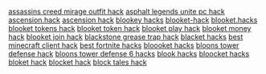 <a href="https://datastudio.google.com/reporting/2137047d-e87f-4403-88e7-ac7452a8ec97?s=assassins-creed-mirage-outfit-hack">assassins creed mirage outfit hack</a>
<a href="https://datastudio.google.com/reporting/ba8150da-1358-48a1-9617-67760c6c3d32?s=asphalt-legends-unite-pc-hack">asphalt legends unite pc hack</a>
<a href="https://datastudio.google.com/reporting/e3e27feb-6de7-47e0-b99b-3e6739b03829?s=ascension-hack">ascension.hack</a>
<a href="https://datastudio.google.com/reporting/7a356f62-3e16-4529-950b-32a05bd4d6a2?s=ascension-hack">ascension hack</a>
<a href="https://datastudio.google.com/reporting/abefd35a-a3b7-4759-90d6-95cfc7779e5a?s=blookey-hacks">blookey hacks</a>
<a href="https://datastudio.google.com/reporting/dedb992f-c36d-4794-a530-b83d21eb59af?s=blookethack">blooket-hack</a>
<a href="https://datastudio.google.com/reporting/6bc8637b-eef9-4156-9d31-39d0a4e0cdef?s=blooket-hacks">blooket.hacks</a>
<a href="https://datastudio.google.com/reporting/51dc97ab-8fd9-4e42-b010-fcece53f0050?s=blooket-tokens-hack">blooket tokens hack</a>
<a href="https://datastudio.google.com/reporting/0b96f1bc-53c8-44fe-a894-cd7d214c113a?s=blooket-token-hack">blooket token hack</a>
<a href="https://datastudio.google.com/reporting/cc51025f-1c23-4fc5-b0b4-9c2777d38a51?s=blooket-play-hack">blooket play hack</a>
<a href="https://datastudio.google.com/reporting/eeed39cc-2ab0-4860-837e-0861303402d1?s=blooket-money-hack">blooket money hack</a>
<a href="https://datastudio.google.com/reporting/191a70e4-a8d1-4d7c-844d-21a21d26e33f?s=blooket-join-hack">blooket join hack</a>
<a href="https://datastudio.google.com/reporting/64d17103-c25b-4141-952d-c482248d7665?s=blackstone-grease-trap-hack">blackstone grease trap hack</a>
<a href="https://datastudio.google.com/reporting/11f84a2b-d7dd-4eba-a787-080b90dd907b?s=blacket-hacks">blacket hacks</a>
<a href="https://datastudio.google.com/reporting/a0c21cf0-8d1e-4ecb-9ae2-fcb6868a81ca?s=best-minecraft-client-hack">best minecraft client hack</a>
<a href="https://datastudio.google.com/reporting/306f4bba-10d1-4403-8652-6a9e6e9f7fad?s=best-fortnite-hacks">best fortnite hacks</a>
<a href="https://datastudio.google.com/reporting/4b901dee-0df9-461c-917d-93f627fce043?s=bloooket-hacks">bloooket hacks</a>
<a href="https://datastudio.google.com/reporting/5f49e2e7-df05-465d-b856-f26b52b1ed5e?s=bloons-tower-defense-hack">bloons tower defense hack</a>
<a href="https://datastudio.google.com/reporting/8b14d7cd-8693-4567-a673-1246c302e373?s=bloons-tower-defense-6-hacks">bloons tower defense 6 hacks</a>
<a href="https://datastudio.google.com/reporting/41182d48-8edb-4720-b307-b89781b9f3b6?s=blook-hacks">blook hacks</a>
<a href="https://datastudio.google.com/reporting/2d7a5762-3325-467c-a661-34595b0c50a6?s=bloocket-hacks">bloocket hacks</a>
<a href="https://datastudio.google.com/reporting/3752b2ea-da93-4494-b151-0ca5732b6db0?s=bloket-hack">bloket hack</a>
<a href="https://datastudio.google.com/reporting/82ce45c6-acdc-4933-9afa-5d735d7ca70e?s=blocket-hack">blocket hack</a>
<a href="https://datastudio.google.com/reporting/9ce03dbd-5498-4da8-ab2a-0638731e736f?s=block-tales-hack">block tales hack</a>
